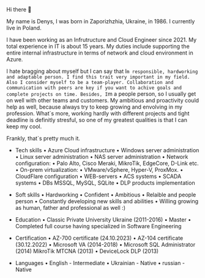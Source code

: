 
Hi there 👋 

My name is Denys, I was born in Zaporizhzhia, Ukraine, in 1986. I currently live in Poland. 

I have been working as an Infrutructure and Cloud Engineer since 2021. My total experience in IT is about 15 years. 
My duties include supporting the entire internal infrastructure in terms of network and cloud environment in Azure.

I hate bragging about myself but I can say that I`m responsible, hardworking and adaptable person. I find this trait very important in my field.
Also I consider myself to be a team-player. Collaboration and communication with peers are key if you want to achive goals and complete projects on time.
Besides, I`m a people person, so I usually get on well with other teams and customers. My ambitious and proactivity could help as well, because always try to keep growing and envolving in my profession. What`s more, working hardly with different projects and tight deadline is definitly stresful, so one of my greatest qualities is that I can keep my cool.

Frankly, that`s pretty much it.


- Tech skills
•	Azure Cloud infrastructure
•	Windows server administration
•	Linux server administration
•	NAS server administration
•	Network configuration:
•	Palo Alto, Cisco Meraki, MikroTik, EdgeCore, D-Link etc.
•	On-prem virtualization:
•	VMware/vSphere, Hyper-V, ProxMox.
•	CloudFlare configuration
•	WEB-servers 
•	ACS systems
•	SCADA systems
•	DBs MSSQL, MySQL, SQLite
•	DLP products implementation

- Soft skills
•	Hardworking
•	Confident
•	Ambitious
•	Relaible and people person
•	Constantly developing new skills and abilities
•	Willing growing as human, father and professional as well :)

- Education 
•	Classic Private University Ukraine (2011-2016)
•	Master
•	Completed full course having specialized in Software Engineering 

- Certification
•	AZ-700 certificate (24.10.2023)
•	AZ-104 certificate (30.12.2022)
•	Microsoft VA (2014-2018)
•	Microsoft SQL Administrator (2014) MikroTik MTCNA (2013)
•	DeviceLock DLP (2013)

- Languages
•	English - Intermediate
•	Ukrainian - Native 
•	russian - Native
